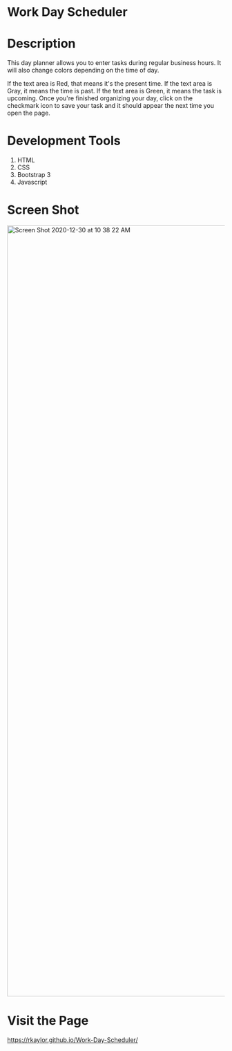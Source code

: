 # Work Day Scheduler

# Description
This day planner allows you to enter tasks during regular business hours. It will also change colors depending on the time of day.

If the text area is Red, that means it's the present time.
If the text area is Gray, it means the time is past.
If the text area is Green, it means the task is upcoming.
Once you're finished organizing your day, click on the checkmark icon to save your task and it should appear the next time you open the page.

# Development Tools
1. HTML
2. CSS 
3. Bootstrap 3 
4. Javascript 

# Screen Shot
<img width="1784" alt="Screen Shot 2020-12-30 at 10 38 22 AM" src="https://user-images.githubusercontent.com/66392934/103364289-5f04ed00-4a8b-11eb-83c8-32e2548587d6.png">

# Visit the Page 
https://rkaylor.github.io/Work-Day-Scheduler/
